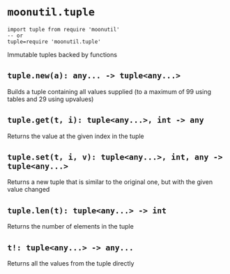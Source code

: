 # `moonutil.tuple`
```moon
import tuple from require 'moonutil'
-- or
tuple=require 'moonutil.tuple'
```
Immutable tuples backed by functions

## `tuple.new(a): any... -> tuple<any...>`
Builds a tuple containing all values supplied (to a maximum of 99 using tables and 29 using upvalues)

## `tuple.get(t, i): tuple<any...>, int -> any`
Returns the value at the given index in the tuple

## `tuple.set(t, i, v): tuple<any...>, int, any -> tuple<any...>`
Returns a new tuple that is similar to the original one, but with the given value changed

## `tuple.len(t): tuple<any...> -> int`
Returns the number of elements in the tuple

## `t!: tuple<any...> -> any...`
Returns all the values from the tuple directly

